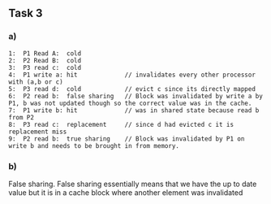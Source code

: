 ## Task 3

### a)
	1:	P1 Read A:	cold
	2:	P2 Read B:  cold
	3:	P3 read c:  cold
	4:	P1 write a: hit				// invalidates every other processor with (a,b or c)
	5:	P3 read d:  cold			// evict c since its directly mapped
	6:	P2 read b:  false sharing 	// Block was invalidated by write a by P1, b was not updated though so the correct value was in the cache.
	7:	P1 write b: hit 			// was in shared state because read b from P2 
	8:	P3 read c:  replacement		// since d had evicted c it is replacement miss
	9:	P2 read b:  true sharing	// Block was invalidated by P1 on write b and needs to be brought in from memory. 

### b)
False sharing.
False sharing essentially means that we have the up to date value but it is in a cache block where another element was invalidated

